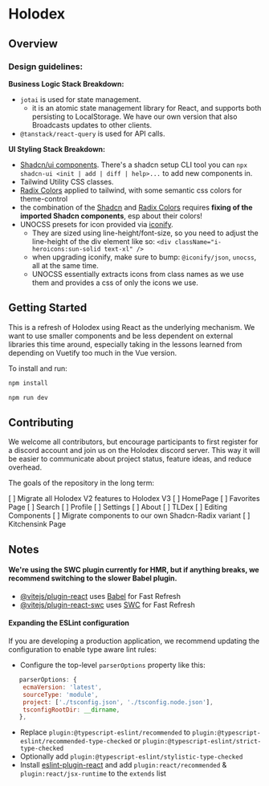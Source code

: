 # Holodex

## Overview

### Design guidelines:

**Business Logic Stack Breakdown:**
- `jotai` is used for state management.
  - it is an atomic state management library for React, and supports both persisting to LocalStorage. We have our own version that also Broadcasts updates to other clients.
- `@tanstack/react-query` is used for API calls.


**UI Styling Stack Breakdown:**
- [Shadcn/ui components](https://ui.shadcn.com/docs/components/accordion). There's a shadcn setup CLI tool you can `npx shadcn-ui <init | add | diff | help>...` to add new components in.
- Tailwind Utility CSS classes.
- [Radix Colors](https://www.radix-ui.com/colors/docs/palette-composition/understanding-the-scale) applied to tailwind, with some semantic css colors for theme-control
- the combination of the [Shadcn](https://ui.shadcn.com/docs/components/accordion) and [Radix Colors](https://www.radix-ui.com/colors/docs/palette-composition/understanding-the-scale) requires **fixing of the imported Shadcn components**, esp about their colors!
- UNOCSS presets for icon provided via [iconify](https://icon-sets.iconify.design/). 
  - They are sized using line-height/font-size, so you need to adjust the line-height of the div element like so: `<div className="i-heroicons:sun-solid text-xl" />`
  - when upgrading iconify, make sure to bump: `@iconify/json`, `unocss`, all at the same time.
  - UNOCSS essentially extracts icons from class names as we use them and provides a css of only the icons we use.



## Getting Started

This is a refresh of Holodex using React as the underlying mechanism. We want to use smaller components and be less dependent on external libraries this time around, especially taking in the lessons learned from depending on Vuetify too much in the Vue version.

To install and run:

```bash
npm install

npm run dev
```

## Contributing

We welcome all contributors, but encourage participants to first register for a discord account and join us on the Holodex discord server. This way it will be easier to communicate about project status, feature ideas, and reduce overhead.

The goals of the repository in the long term:

[ ] Migrate all Holodex V2 features to Holodex V3
  [ ] HomePage
  [ ] Favorites Page
  [ ] Search
  [ ] Profile
  [ ] Settings
  [ ] About
  [ ] TLDex
  [ ] Editing Components
[ ] Migrate components to our own Shadcn-Radix variant
  [ ] Kitchensink Page



## Notes

#### We're using the SWC plugin currently for HMR, but if anything breaks, we recommend switching to the slower Babel plugin.

- [@vitejs/plugin-react](https://github.com/vitejs/vite-plugin-react/blob/main/packages/plugin-react/README.md) uses [Babel](https://babeljs.io/) for Fast Refresh
- [@vitejs/plugin-react-swc](https://github.com/vitejs/vite-plugin-react-swc) uses [SWC](https://swc.rs/) for Fast Refresh

#### Expanding the ESLint configuration

If you are developing a production application, we recommend updating the configuration to enable type aware lint rules:

- Configure the top-level `parserOptions` property like this:

```js
   parserOptions: {
    ecmaVersion: 'latest',
    sourceType: 'module',
    project: ['./tsconfig.json', './tsconfig.node.json'],
    tsconfigRootDir: __dirname,
   },
```

- Replace `plugin:@typescript-eslint/recommended` to `plugin:@typescript-eslint/recommended-type-checked` or `plugin:@typescript-eslint/strict-type-checked`
- Optionally add `plugin:@typescript-eslint/stylistic-type-checked`
- Install [eslint-plugin-react](https://github.com/jsx-eslint/eslint-plugin-react) and add `plugin:react/recommended` & `plugin:react/jsx-runtime` to the `extends` list
